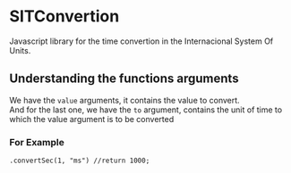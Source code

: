 # SITConvertion
Javascript library for the time convertion in the Internacional System Of Units.

<h2>Understanding the functions arguments</h2>

We have the `value` arguments, it contains the value to convert. <br/>
And for the last one, we have the `to` argument, contains the unit of time to which the value argument is to be converted

### For Example
	.convertSec(1, "ms") //return 1000;

 

